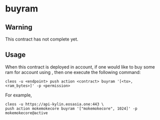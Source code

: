 # buyram

## Warning

This contract has not complete yet.

## Usage

When this contract is deployed in <contract> account,
if one would like to buy some ram for <to> account using <permission>,
then one execute the following command:

```
cleos -u <endpoint> push action <contract> buyram '[<to>, <ram_bytes>]' -p <permission>
```

For example,

```
cleos -u https://api-kylin.eosasia.one:443 \
push action mokemokecore buyram '["mokemokecore", 1024]' -p mokemokecore@active
```
